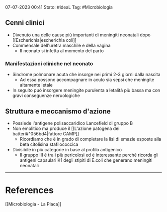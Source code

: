 07-07-2023 00:41
Stato: #ideaL
Tag: #Microbiologia 

## Cenni clinici
- Divenuto una delle cause più importanti di meningiti neonatali dopo [[Escherichia|escherichia coli]]
- Commensale dell'uretra maschile e della vagina
	- Il neonato si infetta al momento del parto
### Manifestazioni cliniche nel neonato
- Sindrome polmonare acuta che insorge nei primi 2-3 giorni dalla nascita 
	- Ad essa possono accompagnare in acuto sia sepsi che meningite altamente letale
- In seguito può insorgere meningite purulenta a letalità più bassa ma con gravi conseguenze neruologiche
## Struttura e meccanismo d'azione
- Possiede l'antigene polisaccaridico Lancefield di gruppo B
- Non emolitico ma produce il [[L'azione patogena dei batteri#^056bd4|fattore CAMP]]
	- Ricordiamo che è in grado di completare la lisi di emazie esposte alla beta citolisina stafilococcica
- Divisibile in più categorie in base al profilo antigenico
	- Il gruppo III è tra i più pericolosi ed è interessante perché ricorda gli antigeni capsulari K1 degli stipiti di E.coli che generano meningiti neonatali





---
# References
[[Microbiologia - La Placa]]